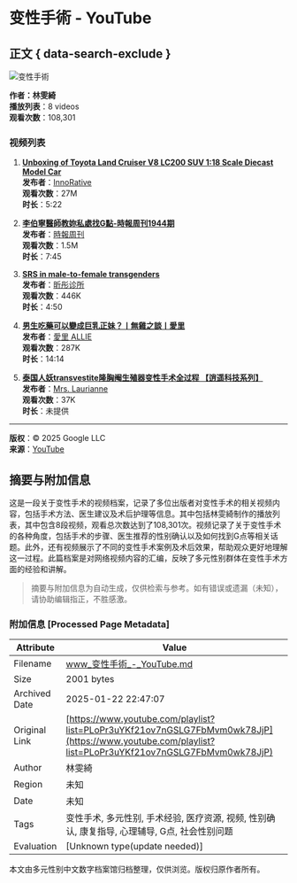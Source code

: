 # 变性手術 - YouTube

## 正文 { data-search-exclude }


![变性手術](https://i.ytimg.com/vi/jMbsHfpzcg0/hqdefault.jpg?sqp=-oaymwEXCNACELwBSFryq4qpAwkIARUAAIhCGAE=&rs=AOn4CLCjNdczC56wp4MC017Ob02Oiv93Ng)

**作者：林雯綺**  
**播放列表**：8 videos  
**观看次数**：108,301  

### 视频列表

1. **[Unboxing of Toyota Land Cruiser V8 LC200 SUV 1:18 Scale Diecast Model Car](https://www.youtube.com/watch?v=jMbsHfpzcg0&list=PLoPr3uYKf21ov7nGSLG7FbMvm0wk78JjP&index=1)**  
   **发布者**：[InnoRative](https://www.youtube.com/@InnoRative)  
   **观看次数**：27M  
   **时长**：5:22  

2. **[李伯寧醫師教妳私處找G點-時報周刊1944期](https://www.youtube.com/watch?v=jXppT4Kf_sI&list=PLoPr3uYKf21ov7nGSLG7FbMvm0wk78JjP&index=2)**  
   **发布者**：[時報周刊](https://www.youtube.com/@%E6%99%82%E5%A0%B1%E5%91%A8%E5%88%8A-r5x)  
   **观看次数**：1.5M  
   **时长**：7:45  

3. **[SRS in male-to-female transgenders](https://www.youtube.com/watch?v=1S2C5ZypsGI&list=PLoPr3uYKf21ov7nGSLG7FbMvm0wk78JjP&index=3)**  
   **发布者**：[昕彤诊所](https://www.youtube.com/@%E6%98%95%E5%BD%A4%E8%AF%8A%E6%89%80)  
   **观看次数**：446K  
   **时长**：4:50  

4. **[男生吃藥可以變成巨乳正妹？丨無雞之談丨愛里](https://www.youtube.com/watch?v=g44jfLpxhDA&list=PLoPr3uYKf21ov7nGSLG7FbMvm0wk78JjP&index=4)**  
   **发布者**：[愛里 ALLIE](https://www.youtube.com/@AllieAllie)  
   **观看次数**：287K  
   **时长**：14:14  

5. **[泰国人妖transvestite隆胸阉生殖器变性手术全过程 【逍遥科技系列】](https://www.youtube.com/watch?v=tG6Xh7ycnhs&list=PLoPr3uYKf21ov7nGSLG7FbMvm0wk78JjP&index=5)**  
   **发布者**：[Mrs. Laurianne](https://www.youtube.com/@mrs.laurianne522)  
   **观看次数**：37K  
   **时长**：未提供  

---

**版权**：© 2025 Google LLC  
**来源**：[YouTube](https://www.youtube.com)  
<!-- tcd_original_link https://www.youtube.com/playlist?list=PLoPr3uYKf21ov7nGSLG7FbMvm0wk78JjP -->


## 摘要与附加信息

<!-- tcd_abstract -->
这是一段关于变性手术的视频档案，记录了多位出版者对变性手术的相关视频内容，包括手术方法、医生建议及术后护理等信息。其中包括林雯綺制作的播放列表，其中包含8段视频，观看总次数达到了108,301次。视频记录了关于变性手术的各种角度，包括手术的步骤、医生推荐的性别确认以及如何找到G点等相关话题。此外，还有视频展示了不同的变性手术案例及术后效果，帮助观众更好地理解这一过程。此篇档案是对网络视频内容的汇编，反映了多元性别群体在变性手术方面的经验和讲解。
<!-- tcd_abstract_end -->

> 摘要与附加信息为自动生成，仅供检索与参考。如有错误或遗漏（未知），请协助编辑指正，不胜感激。

### 附加信息 [Processed Page Metadata]

| Attribute       | Value                                  |
|-----------------|----------------------------------------|
| Filename        | www_变性手術_-_YouTube.md                             |
| Size            | 2001 bytes                           |
| Archived Date   | 2025-01-22 22:47:07                             |
| Original Link   | [https://www.youtube.com/playlist?list=PLoPr3uYKf21ov7nGSLG7FbMvm0wk78JjP](https://www.youtube.com/playlist?list=PLoPr3uYKf21ov7nGSLG7FbMvm0wk78JjP)                       |
| Author          | 林雯綺                               |
| Region          | 未知                               |
| Date            | 未知                                 |
| Tags            | 变性手术, 多元性别, 手术经验, 医疗资源, 视频, 性别确认, 康复指导, 心理辅导, G点, 社会性别问题                                 |
| Evaluation            | [Unknown type(update needed)]                                 |
<!-- tcd_table_end -->

本文由多元性别中文数字档案馆归档整理，仅供浏览。版权归原作者所有。
